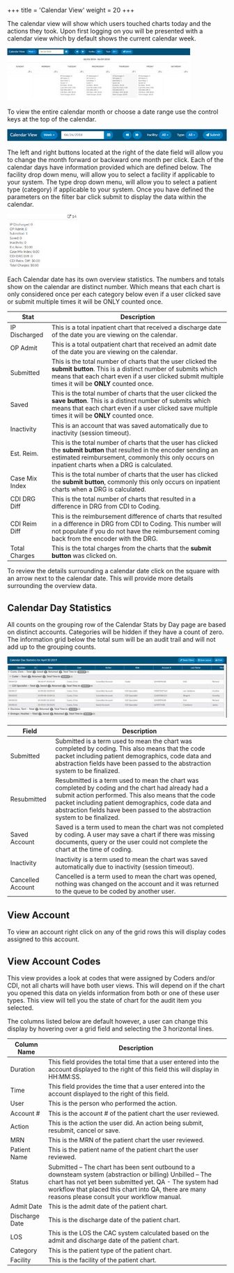 +++
title = 'Calendar View'
weight = 20
+++

The calendar view will show which users touched charts today and the actions they took. Upon first
logging on you will be presented with a calendar view which by default shows the current calendar week.

![Calendar View](image-328.jpg)

To view the entire calendar month or choose a date range use the control keys at the top of the calendar.

![Calendar View Top](image-329.png)

The left and right buttons located at the right of the date field will allow you to change the month
forward or backward one month per click. Each of the calendar days have information provided which
are defined below. The facility drop down menu, will allow you to select a facility if applicable to your
system. The type drop down menu, will allow you to select a patient type (category) if applicable to your
system. Once you have defined the parameters on the filter bar click submit to display the data within
the calendar.

![Calendar Overview Statistics](image-330.jpg)

Each Calendar date has its own overview statistics. The numbers and totals show on the calendar are 
distinct number. Which means that each chart is only considered once per each category below even if a 
user clicked save or submit multiple times it will be ONLY counted once.

| Stat                 | Description |
| -------------------- | ----------- |
| IP Discharged        | This is a total inpatient chart that received a discharge date of the date you are viewing on the calendar. |
| OP Admit             | This is a total outpatient chart that received an admit date of the date you are viewing on the calendar. |
| Submitted            | This is the total number of charts that the user clicked the **submit button**. This is a distinct number of submits which means that each chart even if a user clicked submit multiple times it will be **ONLY** counted once. |
| Saved                | This is the total number of charts that the user clicked the **save button**. This is a distinct number of submits which means that each chart even if a user clicked save multiple times it will be **ONLY** counted once. |
| Inactivity           | This is an account that was saved automatically due to inactivity (session timeout). |
| Est. Reim.           | This is the total number of charts that the user has clicked the **submit button** that resulted in the encoder sending an estimated reimbursement, commonly this only occurs on inpatient charts when a DRG is calculated. |
| Case Mix Index       | This is the total number of charts that the user has clicked the **submit button**, commonly this only occurs on inpatient charts when a DRG is calculated. |
| CDI DRG Diff         | This is the total number of charts that resulted in a difference in DRG from CDI to Coding. |
| CDI Reim Diff        | This is the reimbursement difference of charts that resulted in a difference in DRG from CDI to Coding. This number will not populate if you do not have the reimbursement coming back from the encoder with the DRG. |
| Total Charges        | This is the total charges from the charts that the **submit button** was clicked on. |

To review the details surrounding a calendar date click on the square with an arrow next to the calendar
date. This will provide more details surrounding the overview data.

## Calendar Day Statistics

All counts on the grouping row of the Calendar Stats by Day page are based on distinct accounts.
Categories will be hidden if they have a count of zero. The information grid below the total sum will be
an audit trail and will not add up to the grouping counts.

![Calendar Day Statistics](image-331.jpg)

| Field              | Description |
| ------------------ | ----------- |
| Submitted          | Submitted is a term used to mean the chart was completed by coding. This also means that the code packet including patient demographics, code data and abstraction fields have been passed to the abstraction system to be finalized. |
| Resubmitted        | Resubmitted is a term used to mean the chart was completed by coding and the chart had already had a submit action performed. This also means that the code packet including patient demographics, code data and abstraction fields have been passed to the abstraction system to be finalized. |
| Saved Account      | Saved is a term used to mean the chart was not completed by coding. A user may save a chart if there was missing documents, query or the user could not complete the chart at the time of coding. |
| Inactivity         | Inactivity is a term used to mean the chart was saved automatically due to inactivity (session timeout). |
| Cancelled Account  | Cancelled is a term used to mean the chart was opened, nothing was changed on the account and it was returned to the queue to be coded by another user. |


## View Account

To view an account right click on any of the grid rows this will display codes assigned to this account.

## View Account Codes

This view provides a look at codes that were assigned by Coders and/or CDI, not all charts will have both user views.
This will depend on if the chart you opened this data on yields information from both or one of these
user types. This view will tell you the state of chart for the audit item you selected.

The columns listed below are default however, a user can change this display by hovering over a grid
field and selecting the 3 horizontal lines.

| Column Name    | Description |
| -------------- | ----------- |
| Duration       | This field provides the total time that a user entered into the account displayed to the right of this field this will display in HH:MM:SS. |
| Time           | This field provides the time that a user entered into the account displayed to the right of this field. |
| User           | This is the person who performed the action. |
| Account #      | This is the account # of the patient chart the user reviewed. |
| Action         | This is the action the user did. An action being submit, resubmit, cancel or save. |
| MRN            | This is the MRN of the patient chart the user reviewed. |
| Patient Name   | This is the patient name of the patient chart the user reviewed. |
| Status         | Submitted – The chart has been sent outbound to a downsteam system (abstraction or billing) Unbilled – The chart has not yet been submitted yet. QA - The system had workflow that placed this chart into QA, there are many reasons please consult your workflow manual. |
| Admit Date     | This is the admit date of the patient chart. |
| Discharge Date | This is the discharge date of the patient chart. |
| LOS            | This is the LOS the CAC system calculated based on the admit and discharge date of the patient chart. |
| Category       | This is the patient type of the patient chart. |
| Facility       | This is the facility of the patient chart. |
